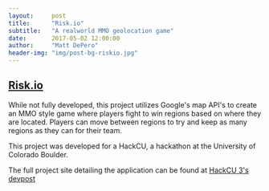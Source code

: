 ```yaml
---
layout:     post
title:      "Risk.io"
subtitle:   "A realworld MMO geolocation game"
date:       2017-05-02 12:00:00
author:     "Matt DePero"
header-img: "img/post-bg-riskio.jpg"
---
```


<h2><a href="https://devpost.com/software/risk-io" target="_BLANK">Risk.io</a></h2>
<p>

While not fully developed, this project utilizes Google's map API's to create an MMO style game where players fight to win regions based on where they are located. Players can move between regions to try and keep as many regions as they can for their team.

</p>

<p>

This project was developed for a HackCU, a hackathon at the University of Colorado Boulder.

</p>

<p>
The full project site detailing the application can be found at <a href="https://devpost.com/software/risk-io" target="_BLANK">HackCU 3's devpost</a>
</p>